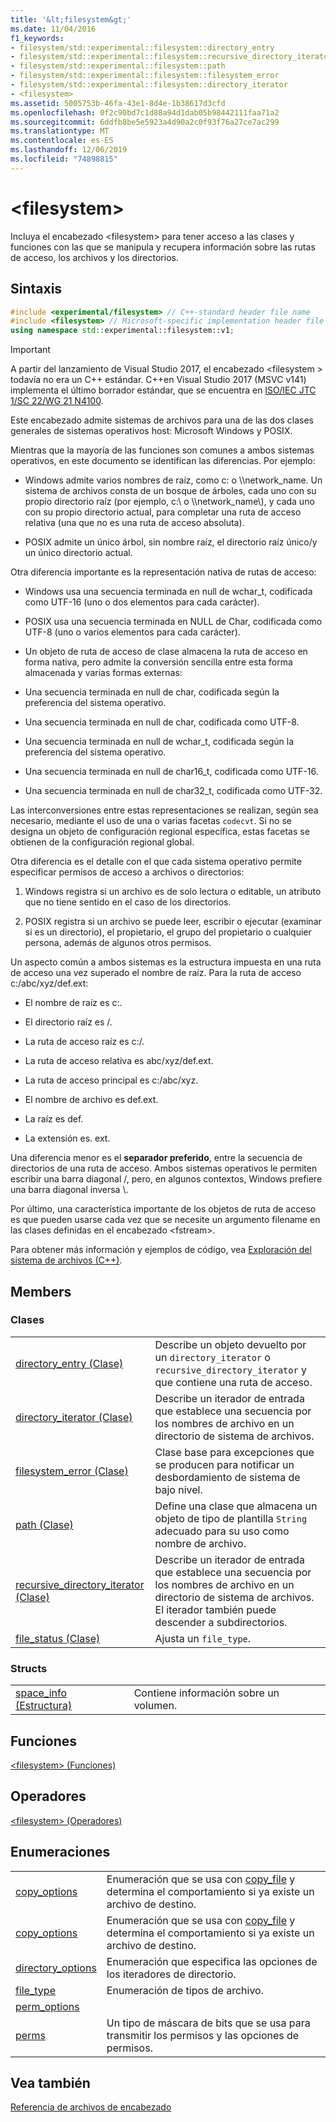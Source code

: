 ```yaml
---
title: '&lt;filesystem&gt;'
ms.date: 11/04/2016
f1_keywords:
- filesystem/std::experimental::filesystem::directory_entry
- filesystem/std::experimental::filesystem::recursive_directory_iterator
- filesystem/std::experimental::filesystem::path
- filesystem/std::experimental::filesystem::filesystem_error
- filesystem/std::experimental::filesystem::directory_iterator
- <filesystem>
ms.assetid: 5005753b-46fa-43e1-8d4e-1b38617d3cfd
ms.openlocfilehash: 0f2c90bd7c1d88a94d1dab05b98442111faa71a2
ms.sourcegitcommit: 6ddfb8be5e5923a4d90a2c0f93f76a27ce7ac299
ms.translationtype: MT
ms.contentlocale: es-ES
ms.lasthandoff: 12/06/2019
ms.locfileid: "74898815"
---
```

# <a name="ltfilesystemgt"></a>&lt;filesystem&gt;

Incluya el encabezado &lt;filesystem> para tener acceso a las clases y funciones con las que se manipula y recupera información sobre las rutas de acceso, los archivos y los directorios.

## <a name="syntax"></a>Sintaxis

```cpp
#include <experimental/filesystem> // C++-standard header file name
#include <filesystem> // Microsoft-specific implementation header file name
using namespace std::experimental::filesystem::v1;
```

> [!IMPORTANT]
> A partir del lanzamiento de Visual Studio 2017, el encabezado \<filesystem > todavía no era un C++ estándar. C++en Visual Studio 2017 (MSVC v141) implementa el último borrador estándar, que se encuentra en [ISO/IEC JTC 1/SC 22/WG 21 N4100](http://www.open-std.org/jtc1/sc22/wg21/docs/papers/2014/n4100.pdf).

Este encabezado admite sistemas de archivos para una de las dos clases generales de sistemas operativos host: Microsoft Windows y POSIX.

Mientras que la mayoría de las funciones son comunes a ambos sistemas operativos, en este documento se identifican las diferencias. Por ejemplo:

- Windows admite varios nombres de raíz, como c: o \\\network_name. Un sistema de archivos consta de un bosque de árboles, cada uno con su propio directorio raíz (por ejemplo, c:\ o \\\network_name\\), y cada uno con su propio directorio actual, para completar una ruta de acceso relativa (una que no es una ruta de acceso absoluta).

- POSIX admite un único árbol, sin nombre raíz, el directorio raíz único/y un único directorio actual.

Otra diferencia importante es la representación nativa de rutas de acceso:

- Windows usa una secuencia terminada en null de wchar_t, codificada como UTF-16 (uno o dos elementos para cada carácter).

- POSIX usa una secuencia terminada en NULL de Char, codificada como UTF-8 (uno o varios elementos para cada carácter).

- Un objeto de ruta de acceso de clase almacena la ruta de acceso en forma nativa, pero admite la conversión sencilla entre esta forma almacenada y varias formas externas:

- Una secuencia terminada en null de char, codificada según la preferencia del sistema operativo.

- Una secuencia terminada en null de char, codificada como UTF-8.

- Una secuencia terminada en null de wchar_t, codificada según la preferencia del sistema operativo.

- Una secuencia terminada en null de char16_t, codificada como UTF-16.

- Una secuencia terminada en null de char32_t, codificada como UTF-32.

Las interconversiones entre estas representaciones se realizan, según sea necesario, mediante el uso de una o varias facetas `codecvt`. Si no se designa un objeto de configuración regional específica, estas facetas se obtienen de la configuración regional global.

Otra diferencia es el detalle con el que cada sistema operativo permite especificar permisos de acceso a archivos o directorios:

1. Windows registra si un archivo es de solo lectura o editable, un atributo que no tiene sentido en el caso de los directorios.

1. POSIX registra si un archivo se puede leer, escribir o ejecutar (examinar si es un directorio), el propietario, el grupo del propietario o cualquier persona, además de algunos otros permisos.

Un aspecto común a ambos sistemas es la estructura impuesta en una ruta de acceso una vez superado el nombre de raíz. Para la ruta de acceso c:/abc/xyz/def.ext:

- El nombre de raíz es c:.

- El directorio raíz es /.

- La ruta de acceso raíz es c:/.

- La ruta de acceso relativa es abc/xyz/def.ext.

- La ruta de acceso principal es c:/abc/xyz.

- El nombre de archivo es def.ext.

- La raíz es def.

- La extensión es. ext.

Una diferencia menor es el **separador preferido**, entre la secuencia de directorios de una ruta de acceso. Ambos sistemas operativos le permiten escribir una barra diagonal /, pero, en algunos contextos, Windows prefiere una barra diagonal inversa \\.

Por último, una característica importante de los objetos de ruta de acceso es que pueden usarse cada vez que se necesite un argumento filename en las clases definidas en el encabezado \<fstream>.

Para obtener más información y ejemplos de código, vea [Exploración del sistema de archivos (C++)](../standard-library/file-system-navigation.md).

## <a name="members"></a>Members

### <a name="classes"></a>Clases

|||
|-|-|
|[directory_entry (Clase)](../standard-library/directory-entry-class.md)|Describe un objeto devuelto por un `directory_iterator` o `recursive_directory_iterator` y que contiene una ruta de acceso.|
|[directory_iterator (Clase)](../standard-library/directory-iterator-class.md)|Describe un iterador de entrada que establece una secuencia por los nombres de archivo en un directorio de sistema de archivos.|
|[filesystem_error (Clase)](../standard-library/filesystem-error-class.md)|Clase base para excepciones que se producen para notificar un desbordamiento de sistema de bajo nivel.|
|[path (Clase)](../standard-library/path-class.md)|Define una clase que almacena un objeto de tipo de plantilla `String` adecuado para su uso como nombre de archivo.|
|[recursive_directory_iterator (Clase)](../standard-library/recursive-directory-iterator-class.md)|Describe un iterador de entrada que establece una secuencia por los nombres de archivo en un directorio de sistema de archivos. El iterador también puede descender a subdirectorios.|
|[file_status (Clase)](../standard-library/file-status-class.md)|Ajusta un `file_type`.|

### <a name="structs"></a>Structs

|||
|-|-|
|[space_info (Estructura)](../standard-library/space-info-structure.md)|Contiene información sobre un volumen.|

## <a name="functions"></a>Funciones

[\<filesystem> (Funciones)](../standard-library/filesystem-functions.md)

## <a name="operators"></a>Operadores

[\<filesystem> (Operadores)](../standard-library/filesystem-operators.md)

## <a name="enumerations"></a>Enumeraciones

|||
|-|-|
|[copy_options](../standard-library/filesystem-enumerations.md#copy_options)|Enumeración que se usa con [copy_file](../standard-library/filesystem-functions.md#copy_file) y determina el comportamiento si ya existe un archivo de destino.|
|[copy_options](../standard-library/filesystem-enumerations.md#copy_options)|Enumeración que se usa con [copy_file](../standard-library/filesystem-functions.md#copy_file) y determina el comportamiento si ya existe un archivo de destino.|
|[directory_options](../standard-library/filesystem-enumerations.md#directory_options)|Enumeración que especifica las opciones de los iteradores de directorio.|
|[file_type](../standard-library/filesystem-enumerations.md#file_type)|Enumeración de tipos de archivo.|
|[perm_options](../standard-library/filesystem-enumerations.md#perm_options)||
|[perms](../standard-library/filesystem-enumerations.md#perms)|Un tipo de máscara de bits que se usa para transmitir los permisos y las opciones de permisos.|

## <a name="see-also"></a>Vea también

[Referencia de archivos de encabezado](../standard-library/cpp-standard-library-header-files.md)
